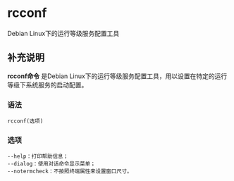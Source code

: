 rcconf
===

Debian Linux下的运行等级服务配置工具

## 补充说明

**rcconf命令** 是Debian Linux下的运行等级服务配置工具，用以设置在特定的运行等级下系统服务的启动配置。

### 语法  

```
rcconf(选项)
```

### 选项  

```
--help：打印帮助信息；
--dialog：使用对话命令显示菜单；
--notermcheck：不按照终端属性来设置窗口尺寸。
```


<!-- Linux命令行搜索引擎：https://jaywcjlove.github.io/linux-command/ -->